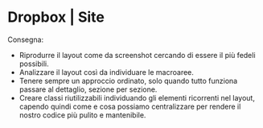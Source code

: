 Dropbox | Site
===
Consegna:
- Riprodurre il layout come da screenshot cercando di essere il più fedeli possibili.
- Analizzare il layout così da individuare le macroaree.
- Tenere sempre un approccio ordinato, solo quando tutto funziona passare al dettaglio, sezione per sezione.
- Creare classi riutilizzabili individuando gli elementi ricorrenti nel layout, capendo quindi come e cosa possiamo centralizzare per rendere il nostro codice più pulito e mantenibile.